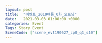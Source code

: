```yaml
---
layout: post
title:  "이벤트_2019여름_0화_오프닝"
date:   2021-03-03 01:00:00 +0000
categories: Event
Tags: Story Event
SceneCode: ["scene_evt190627_cp0_q1_s10"]
---
```


